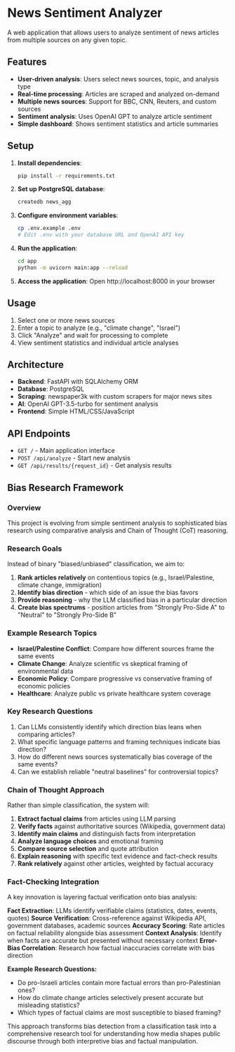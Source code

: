 # News Sentiment Analyzer

A web application that allows users to analyze sentiment of news articles from multiple sources on any given topic.

## Features

- **User-driven analysis**: Users select news sources, topic, and analysis type
- **Real-time processing**: Articles are scraped and analyzed on-demand
- **Multiple news sources**: Support for BBC, CNN, Reuters, and custom sources
- **Sentiment analysis**: Uses OpenAI GPT to analyze article sentiment
- **Simple dashboard**: Shows sentiment statistics and article summaries

## Setup

1. **Install dependencies**:
   ```bash
   pip install -r requirements.txt
   ```

2. **Set up PostgreSQL database**:
   ```bash
   createdb news_agg
   ```

3. **Configure environment variables**:
   ```bash
   cp .env.example .env
   # Edit .env with your database URL and OpenAI API key
   ```

4. **Run the application**:
   ```bash
   cd app
   python -m uvicorn main:app --reload
   ```

5. **Access the application**:
   Open http://localhost:8000 in your browser

## Usage

1. Select one or more news sources
2. Enter a topic to analyze (e.g., "climate change", "Israel")
3. Click "Analyze" and wait for processing to complete
4. View sentiment statistics and individual article analyses

## Architecture

- **Backend**: FastAPI with SQLAlchemy ORM
- **Database**: PostgreSQL
- **Scraping**: newspaper3k with custom scrapers for major news sites
- **AI**: OpenAI GPT-3.5-turbo for sentiment analysis
- **Frontend**: Simple HTML/CSS/JavaScript

## API Endpoints

- `GET /` - Main application interface
- `POST /api/analyze` - Start new analysis
- `GET /api/results/{request_id}` - Get analysis results

## Bias Research Framework

### Overview
This project is evolving from simple sentiment analysis to sophisticated bias research using comparative analysis and Chain of Thought (CoT) reasoning.

### Research Goals
Instead of binary "biased/unbiased" classification, we aim to:

1. **Rank articles relatively** on contentious topics (e.g., Israel/Palestine, climate change, immigration)
2. **Identify bias direction** - which side of an issue the bias favors
3. **Provide reasoning** - why the LLM classified bias in a particular direction
4. **Create bias spectrums** - position articles from "Strongly Pro-Side A" to "Neutral" to "Strongly Pro-Side B"

### Example Research Topics
- **Israel/Palestine Conflict**: Compare how different sources frame the same events
- **Climate Change**: Analyze scientific vs skeptical framing of environmental data
- **Economic Policy**: Compare progressive vs conservative framing of economic policies
- **Healthcare**: Analyze public vs private healthcare system coverage

### Key Research Questions
1. Can LLMs consistently identify which direction bias leans when comparing articles?
2. What specific language patterns and framing techniques indicate bias direction?
3. How do different news sources systematically bias coverage of the same events?
4. Can we establish reliable "neutral baselines" for controversial topics?

### Chain of Thought Approach
Rather than simple classification, the system will:
1. **Extract factual claims** from articles using LLM parsing
2. **Verify facts** against authoritative sources (Wikipedia, government data)
3. **Identify main claims** and distinguish facts from interpretation
4. **Analyze language choices** and emotional framing
5. **Compare source selection** and quote attribution
6. **Explain reasoning** with specific text evidence and fact-check results
7. **Rank relatively** against other articles, weighted by factual accuracy

### Fact-Checking Integration
A key innovation is layering factual verification onto bias analysis:

**Fact Extraction**: LLMs identify verifiable claims (statistics, dates, events, quotes)
**Source Verification**: Cross-reference against Wikipedia API, government databases, academic sources
**Accuracy Scoring**: Rate articles on factual reliability alongside bias assessment
**Context Analysis**: Identify when facts are accurate but presented without necessary context
**Error-Bias Correlation**: Research how factual inaccuracies correlate with bias direction

**Example Research Questions:**
- Do pro-Israeli articles contain more factual errors than pro-Palestinian ones?
- How do climate change articles selectively present accurate but misleading statistics?
- Which types of factual claims are most susceptible to biased framing?

This approach transforms bias detection from a classification task into a comprehensive research tool for understanding how media shapes public discourse through both interpretive bias and factual manipulation.
